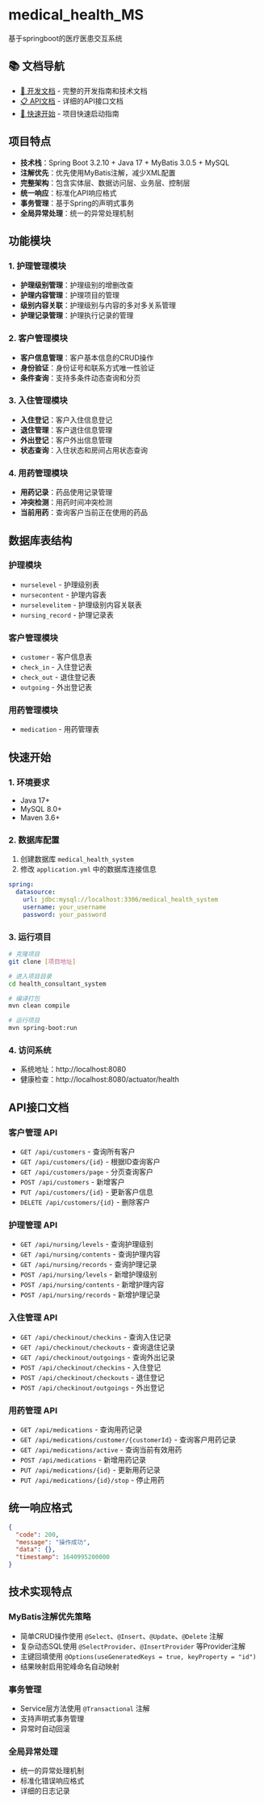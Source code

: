 # medical_health_MS
基于springboot的医疗医患交互系统

## 📚 文档导航

- [📖 开发文档](./DEVELOPMENT_GUIDE.md) - 完整的开发指南和技术文档
- [📋 API文档](./API_DOCUMENTATION.md) - 详细的API接口文档
- [🚀 快速开始](#🚀-快速开始) - 项目快速启动指南

## 项目特点

- **技术栈**：Spring Boot 3.2.10 + Java 17 + MyBatis 3.0.5 + MySQL
- **注解优先**：优先使用MyBatis注解，减少XML配置
- **完整架构**：包含实体层、数据访问层、业务层、控制层
- **统一响应**：标准化API响应格式
- **事务管理**：基于Spring的声明式事务
- **全局异常处理**：统一的异常处理机制

## 功能模块

### 1. 护理管理模块

- **护理级别管理**：护理级别的增删改查
- **护理内容管理**：护理项目的管理
- **级别内容关联**：护理级别与内容的多对多关系管理
- **护理记录管理**：护理执行记录的管理

### 2. 客户管理模块

- **客户信息管理**：客户基本信息的CRUD操作
- **身份验证**：身份证号和联系方式唯一性验证
- **条件查询**：支持多条件动态查询和分页

### 3. 入住管理模块

- **入住登记**：客户入住信息登记
- **退住管理**：客户退住信息管理
- **外出登记**：客户外出信息管理
- **状态查询**：入住状态和房间占用状态查询

### 4. 用药管理模块

- **用药记录**：药品使用记录管理
- **冲突检测**：用药时间冲突检测
- **当前用药**：查询客户当前正在使用的药品

## 数据库表结构

### 护理模块

- `nurselevel` - 护理级别表
- `nursecontent` - 护理内容表
- `nurselevelitem` - 护理级别内容关联表
- `nursing_record` - 护理记录表

### 客户管理模块

- `customer` - 客户信息表
- `check_in` - 入住登记表
- `check_out` - 退住登记表
- `outgoing` - 外出登记表

### 用药管理模块

- `medication` - 用药管理表

## 快速开始

### 1. 环境要求

- Java 17+
- MySQL 8.0+
- Maven 3.6+

### 2. 数据库配置

1. 创建数据库 `medical_health_system`
2. 修改 `application.yml` 中的数据库连接信息

```yaml
spring:
  datasource:
    url: jdbc:mysql://localhost:3306/medical_health_system
    username: your_username
    password: your_password
```

### 3. 运行项目

```bash
# 克隆项目
git clone [项目地址]

# 进入项目目录
cd health_consultant_system

# 编译打包
mvn clean compile

# 运行项目
mvn spring-boot:run
```

### 4. 访问系统

- 系统地址：http://localhost:8080
- 健康检查：http://localhost:8080/actuator/health

## API接口文档

### 客户管理 API

- `GET /api/customers` - 查询所有客户
- `GET /api/customers/{id}` - 根据ID查询客户
- `GET /api/customers/page` - 分页查询客户
- `POST /api/customers` - 新增客户
- `PUT /api/customers/{id}` - 更新客户信息
- `DELETE /api/customers/{id}` - 删除客户

### 护理管理 API

- `GET /api/nursing/levels` - 查询护理级别
- `GET /api/nursing/contents` - 查询护理内容
- `GET /api/nursing/records` - 查询护理记录
- `POST /api/nursing/levels` - 新增护理级别
- `POST /api/nursing/contents` - 新增护理内容
- `POST /api/nursing/records` - 新增护理记录

### 入住管理 API

- `GET /api/checkinout/checkins` - 查询入住记录
- `GET /api/checkinout/checkouts` - 查询退住记录
- `GET /api/checkinout/outgoings` - 查询外出记录
- `POST /api/checkinout/checkins` - 入住登记
- `POST /api/checkinout/checkouts` - 退住登记
- `POST /api/checkinout/outgoings` - 外出登记

### 用药管理 API

- `GET /api/medications` - 查询用药记录
- `GET /api/medications/customer/{customerId}` - 查询客户用药记录
- `GET /api/medications/active` - 查询当前有效用药
- `POST /api/medications` - 新增用药记录
- `PUT /api/medications/{id}` - 更新用药记录
- `PUT /api/medications/{id}/stop` - 停止用药

## 统一响应格式

```json
{
  "code": 200,
  "message": "操作成功",
  "data": {},
  "timestamp": 1640995200000
}
```

## 技术实现特点

### MyBatis注解优先策略

- 简单CRUD操作使用 `@Select`、`@Insert`、`@Update`、`@Delete` 注解
- 复杂动态SQL使用 `@SelectProvider`、`@InsertProvider` 等Provider注解
- 主键回填使用 `@Options(useGeneratedKeys = true, keyProperty = "id")`
- 结果映射启用驼峰命名自动映射

### 事务管理

- Service层方法使用 `@Transactional` 注解
- 支持声明式事务管理
- 异常时自动回滚

### 全局异常处理

- 统一的异常处理机制
- 标准化错误响应格式
- 详细的日志记录
